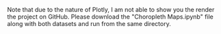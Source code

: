 Note that due to the nature of Plotly, I am not able to show you the render the project on GitHub.
Please download the "Choropleth Maps.ipynb" file along with both datasets and run from the same directory.
